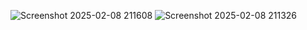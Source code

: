 ![Screenshot 2025-02-08 211608](https://github.com/user-attachments/assets/4a67c3ec-c68a-42ea-b5cc-68829bc40572)
![Screenshot 2025-02-08 211326](https://github.com/user-attachments/assets/c3615c9e-c29c-4b1d-bc16-7c80a10da140)
